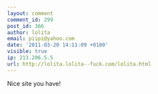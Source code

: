 ```yaml
---
layout: comment
comment_id: 299
post_id: 366
author: lolita
email: piipi@yahoo.com
date: '2011-03-20 14:11:09 +0100'
visible: true
ip: 213.206.5.5
url: http://lolita.lolita--fuck.com/lolita.html
---
```

Nice site you have!

